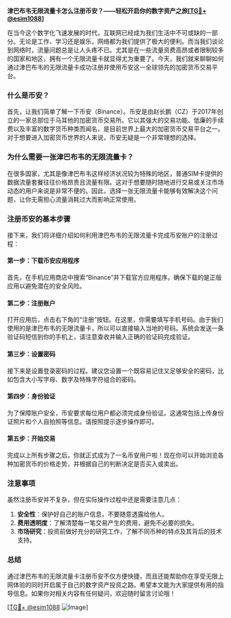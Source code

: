 **津巴布韦无限流量卡怎么注册币安？——轻松开启你的数字资产之旅[[TG💪+ @esim1088](https://t.me/s/esim1088)]**

在当今这个数字化飞速发展的时代，互联网已经成为我们生活中不可或缺的一部分。无论是工作、学习还是娱乐，网络都为我们提供了极大的便利。而当我们谈论到网络时，流量问题总是让人头疼不已。尤其是在一些流量资费高昂或者限制较多的国家和地区，拥有一个无限流量卡就显得尤为重要了。今天，我们就来聊聊如何通过津巴布韦的无限流量卡成功注册并使用币安这一全球领先的加密货币交易平台。

### 什么是币安？

首先，让我们简单了解一下币安（Binance）。币安是由赵长鹏（CZ）于2017年创立的一家总部位于马耳他的加密货币交易所。它以其强大的交易功能、低廉的手续费以及丰富的数字货币种类而闻名，是目前世界上最大的加密货币交易平台之一。对于想要进入加密货币世界的人来说，币安无疑是一个非常理想的选择。

### 为什么需要一张津巴布韦的无限流量卡？

在很多国家，尤其是像津巴布韦这样经济状况较为特殊的地区，普通SIM卡提供的数据流量套餐往往价格昂贵且流量有限。这对于想要随时随地进行交易或关注市场动态的用户来说是非常不便的。因此，选择一张无限流量卡能够有效解决这个问题，让你无需担心流量消耗过大而影响正常使用。

### 注册币安的基本步骤

接下来，我们将详细介绍如何利用津巴布韦的无限流量卡完成币安账户的注册过程：

#### 第一步：下载币安应用程序

首先，在手机应用商店中搜索“Binance”并下载官方应用程序。确保下载的是正版应用以避免潜在的安全风险。

#### 第二步：注册账户

打开应用后，点击右下角的“注册”按钮。在这里，你需要填写手机号码。由于我们使用的是津巴布韦的无限流量卡，所以可以直接输入当地的号码。系统会发送一条验证码短信到你的手机上，请注意查收并输入正确的验证码完成验证。

#### 第三步：设置密码

接下来是设置登录密码的过程。建议您设置一个既容易记住又足够安全的密码，比如包含大小写字母、数字及特殊字符组合的密码。

#### 第四步：身份验证

为了保障账户安全，币安要求每位用户都必须完成身份验证。这通常包括上传身份证照片和个人自拍照等信息。请按照提示逐步操作即可。

#### 第五步：开始交易

完成以上所有步骤之后，你就正式成为了一名币安用户啦！现在你可以开始浏览各种加密货币的价格走势，并根据自己的判断决定是否买入或卖出。

### 注意事项

虽然注册币安并不复杂，但在实际操作过程中还是需要注意几点：

1. **安全性**：保护好自己的账户信息，不要随意透露给他人。
2. **费用透明度**：了解清楚每一笔交易产生的费用，避免不必要的损失。
3. **市场研究**：投资前做好充分的研究工作，了解不同币种的特点及其背后的技术支持。

### 总结

通过津巴布韦的无限流量卡注册币安不仅方便快捷，而且还能帮助你在享受无限上网体验的同时开启属于自己的数字资产投资之路。希望本文能为大家提供有用的指导信息。如果你对相关内容有任何疑问，欢迎随时留言讨论哦！

[[TG💪+ @esim1088](https://t.me/s/esim1088) ![Image](https://i.postimg.cc/4NQfJmqS/Snipaste-2025-05-13-00-14-12.png)]
